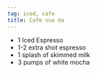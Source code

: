 ```yaml
---
tag: iced, cafe
title: Cafe sua da
---
```


- 1 Iced Espresso 
- 1-2 extra shot espresso
- 1 splash of skimmed milk
- 3 pumps of white mocha